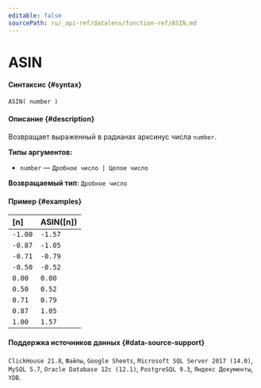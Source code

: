 ```yaml
---
editable: false
sourcePath: ru/_api-ref/datalens/function-ref/ASIN.md
---
```


# ASIN



#### Синтаксис {#syntax}


```
ASIN( number )
```

#### Описание {#description}
Возвращает выраженный в радианах арксинус числа `number`.

**Типы аргументов:**
- `number` — `Дробное число | Целое число`


**Возвращаемый тип**: `Дробное число`

#### Пример {#examples}



| **[n]**   | **ASIN([n])**   |
|:----------|:----------------|
| `-1.00`   | `-1.57`         |
| `-0.87`   | `-1.05`         |
| `-0.71`   | `-0.79`         |
| `-0.50`   | `-0.52`         |
| `0.00`    | `0.00`          |
| `0.50`    | `0.52`          |
| `0.71`    | `0.79`          |
| `0.87`    | `1.05`          |
| `1.00`    | `1.57`          |




#### Поддержка источников данных {#data-source-support}

`ClickHouse 21.8`, `Файлы`, `Google Sheets`, `Microsoft SQL Server 2017 (14.0)`, `MySQL 5.7`, `Oracle Database 12c (12.1)`, `PostgreSQL 9.3`, `Яндекс Документы`, `YDB`.
